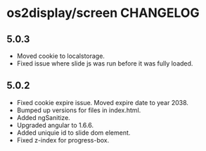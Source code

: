 # os2display/screen CHANGELOG

## 5.0.3

* Moved cookie to localstorage.
* Fixed issue where slide js was run before it was fully loaded.

## 5.0.2

* Fixed cookie expire issue. Moved expire date to year 2038.
* Bumped up versions for files in index.html.
* Added ngSanitize.
* Upgraded angular to 1.6.6.
* Added uniquie id to slide dom element.
* Fixed z-index for progress-box.
